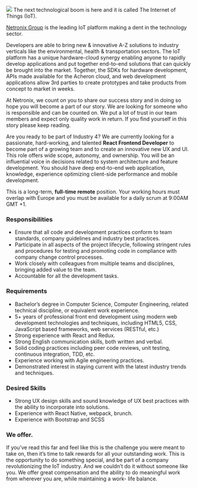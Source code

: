 ![](http://netronix.io/images/sketch2-b4e3f63a7f.png)
The next technological boom is here and it is called The Internet of Things (IoT).

[Netronix Group](https://netronix.io) is the leading IoT platform making a dent in the technology sector.

Developers are able to bring new & innovative A-Z solutions to industry verticals like the environmental, health & transportation sectors. The IoT platform has a unique hardware-cloud synergy enabling anyone to rapidly develop applications and put together end-to-end solutions that can quickly be brought into the market.  Together, the SDKs for hardware development, APIs made available for the Acheron cloud, and web development applications allow 3rd parties to create prototypes and take products from concept to market in weeks.

At Netronix, we count on you to share our success story and in doing so hope you will become a part of our story.  We are looking for someone who is responsible and can be counted on. We put a lot of trust in our team members and expect only quality work in return. If you find yourself in this story please keep reading.

Are you ready to be part of Industry 4? We are currently looking for a passionate, hard-working, and talented **React Frontend Developer** to become part of a growing team and to create an innovative new UX and UI. This role offers wide scope, autonomy, and ownership. You will be an influential voice in decisions related to system architecture and feature development. You should have deep end-to-end web application, knowledge, experience optimizing client-side performance and mobile development.

This is a long-term, **full-time remote** position. Your working hours must overlap with Europe and you must be available for a daily scrum at 9:00AM GMT +1.

### Responsibilities

* Ensure that all code and development practices conform to team standards, company guidelines and industry best practices.
* Participate in all aspects of the project lifecycle, following stringent rules and procedures for testing and promoting code in compliance with company change control processes.
* Work closely with colleagues from multiple teams and disciplines, bringing added value to the team.
* Accountable for all the development tasks.

### Requirements

* Bachelor’s degree in Computer Science, Computer Engineering, related technical discipline, or equivalent work experience.
* 5+ years of professional front end development using modern web development technologies and techniques, including HTML5, CSS, JavaScript based frameworks, web services (RESTful, etc.)
* Strong experience with React and Redux.
* Strong English communication skills, both written and verbal.
* Solid coding practices including peer code reviews, unit testing, continuous integration, TDD, etc.
* Experience working with Agile engineering practices.
* Demonstrated interest in staying current with the latest industry trends and techniques.

### Desired Skills

* Strong UX design skills and sound knowledge of UX best practices with the ability to incorporate into solutions.
* Experience with React Native, webpack, brunch.
* Experience with Bootstrap and SCSS


### We offer.  
If you’ve read this far and feel like this is the challenge you were meant to take on, then it’s time to talk rewards for all your outstanding work. This is the opportunity to do something special, and be part of a company revolutionizing the IoT industry. And we couldn’t do it without someone like you. We offer great compensation and the ability to do meaningful work from wherever you are, while maintaining a work- life balance. 
